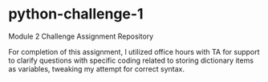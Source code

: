 # python-challenge-1
Module 2 Challenge Assignment Repository

For completion of this assignment, I utilized office hours with TA for support to clarify questions with specific coding related to storing dictionary items as variables, tweaking my attempt for correct syntax.